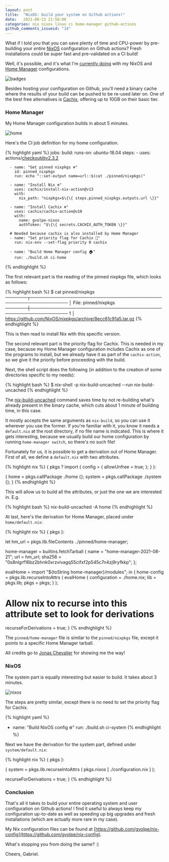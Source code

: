 ```yaml
---
layout: post
title:  "NixOS: build your system on Github actions!"
date:   2021-08-23 21:58:00
categories: nix nixos linux ci home-manager github-actions
github_comments_issueid: "14"
---
```


What if I told you that you can save plenty of time and CPU-power by pre-building your *entire* [NixOS](https://nixos.org/) configuration on Github actions? Fresh installations could be super fast and pre-validated on a CI build!

Well, it's possible, and it's what I'm [currently doing](https://github.com/gvolpe/nix-config) with my NixOS and [Home Manager](https://github.com/nix-community/home-manager) configurations.

![badges](../../images/ci-badges.png)

Besides hosting your configuration on Github, you'll need a binary cache where the results of your build can be pushed to be re-used later on. One of the best free alternatives is [Cachix](https://www.cachix.org/), offering up to 10GB on their basic tier.

### Home Manager

My Home Manager configuration builds in about 5 minutes.

![home](../../images/ci-home.png)

Here's the CI job definition for my home configuration.

{% highlight yaml %}
jobs:
  build:
    runs-on: ubuntu-18.04
    steps:
      - uses: actions/checkout@v2.3.2

      - name: "Get pinned nixpkgs ❄️"
        id: pinned_nixpkgs
        run: echo "::set-output name=url::$(cat ./pinned/nixpkgs)"

      - name: "Install Nix ❄️"
        uses: cachix/install-nix-action@v13
        with:
          nix_path: "nixpkgs=$\{\{ steps.pinned_nixpkgs.outputs.url \}}"

      - name: "Install Cachix ❄️"
        uses: cachix/cachix-action@v10
        with:
          name: gvolpe-nixos
          authToken: "$\{\{ secrets.CACHIX_AUTH_TOKEN \}}"

      # Needed because cachix is also installed by Home Manager
      - name: "Set priority flag for Cachix 🚩"
        run: nix-env --set-flag priority 0 cachix

      - name: "Build Home Manager config 🏠"
        run: ./build.sh ci-home
{% endhighlight %}

The first relevant part is the reading of the pinned nixpkgs file, which looks as follows:

{% highlight bash %}
$ cat pinned/nixpkgs
───────┬──────────────────────────────────────────────────────────────
       │ File: pinned/nixpkgs
───────┼──────────────────────────────────────────────────────────────
   1   │ https://github.com/NixOS/nixpkgs/archive/8ecc61c91a5.tar.gz
{% endhighlight %}

This is then read to install Nix with this specific version.

The second relevant part is the priority flag for Cachix. This is needed in my case, because my Home Manager configuration includes Cachix as one of the programs to install, but we already have it as part of the `cachix-action`, so we give it the priority before proceeding with the build.

Next, the shell script does the following (in addition to the creation of some directories specific to my needs):

{% highlight bash %}
$ nix-shell -p nix-build-uncached --run nix-build-uncached
{% endhighlight %}

The [nix-build-uncached](https://github.com/Mic92/nix-build-uncached) command saves time by not re-building what's already present in the binary cache, which cuts about 1 minute of building time, in this case.

It mostly accepts the same arguments as `nix-build`, so you can use it wherever you use the former. If you're familiar with it, you know it needs a `default.nix` at the root directory, if no file name is indicated. This is where it gets interesting, because we usually build our home configuration by running `home-manager switch`, so there's no such file!

Fortunately for us, it is possible to get a derivation out of Home Manager. First of all, we define a `default.nix` with two attributes.

{% highlight nix %}
{ pkgs ? import <nixpkgs> {
    config = { allowUnfree = true; };
  }
}:

{
  home = pkgs.callPackage ./home {};
  system = pkgs.callPackage ./system {};
}
{% endhighlight %}

This will allow us to build all the attributes, or just the one we are interested in. E.g.

{% highlight bash %}
nix-build-uncached -A home
{% endhighlight %}

At last, here's the derivation for Home Manager, placed under `home/default.nix`:

{% highlight nix %}
{ pkgs }:

let
  hm_url = pkgs.lib.fileContents ../pinned/home-manager;

  home-manager = builtins.fetchTarball {
    name   = "home-manager-2021-08-21";
    url    = hm_url;
    sha256 = "0s8nlgrf16bz2bhnk0xrzvivagq55cifxf2p545c7n4zj9ryfkkp";
  };

  evalHome = import "${toString home-manager}/modules";
in
{
  home-config = pkgs.lib.recurseIntoAttrs (
    evalHome {
      configuration = ./home.nix;
      lib = pkgs.lib;
      pkgs = pkgs;
    }
  );

  # Allow nix to recurse into this attribute set to look for derivations
  recurseForDerivations = true;
}
{% endhighlight %}

The `pinned/home-manager` file is similar to the `pinned/nixpkgs` file, except it points to a specific Home Manager tarball.

All credits go to [Jonas Chevalier](https://github.com/zimbatm) for showing me the way!

### NixOS

The system part is equally interesting but easier to build. It takes about 3 minutes.

![nixos](../../images/ci-nixos.png)

The steps are pretty similar, except there is no need to set the priority flag for Cachix.

{% highlight yaml %}
- name: "Build NixOS config ❄️"
  run: ./build.sh ci-system
{% endhighlight %}

Next we have the derivation for the system part, defined under `system/default.nix`:

{% highlight nix %}
{ pkgs }:

{
  system = pkgs.lib.recurseIntoAttrs (
    pkgs.nixos [ ./configuration.nix ]
  );

  recurseForDerivations = true;
}
{% endhighlight %}

### Conclusion

That's all it takes to build your entire operating system and user configuration on Github actions! I find it useful to always keep my configuration up-to-date as well as speeding up big upgrades and fresh installations (which are actually more rare in my case).

My Nix configuration files can be found at [https://github.com/gvolpe/nix-config](https://github.com/gvolpe/nix-config).

What's stopping you from doing the same? :)

Cheers,
Gabriel.
